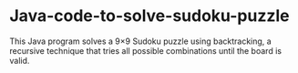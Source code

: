 # Java-code-to-solve-sudoku-puzzle
This Java program solves a 9×9 Sudoku puzzle using backtracking, a recursive technique that tries all possible combinations until the board is valid.
